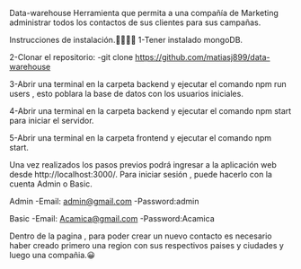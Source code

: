 Data-warehouse
Herramienta que permita a una compañía de Marketing administrar todos los contactos de sus clientes para sus campañas.

Instrucciones de instalación.👨‍💻👩‍💻
1-Tener instalado mongoDB.

2-Clonar el repositorio: -git clone https://github.com/matiasj899/data-warehouse

3-Abrir una terminal en la carpeta backend y ejecutar el comando npm run users , esto poblara la base de datos con los usuarios iniciales.

4-Abrir una terminal en la carpeta backend y ejecutar el comando npm start para iniciar el servidor.

5-Abrir una terminal en la carpeta frontend y ejecutar el comando npm start.

Una vez realizados los pasos previos podrá ingresar a la aplicación web desde http://localhost:3000/. Para iniciar sesión , puede hacerlo con la cuenta Admin o Basic.

Admin
-Email: admin@gmail.com -Password:admin

Basic
-Email: Acamica@gmail.com -Password:Acamica

Dentro de la pagina , para poder crear un nuevo contacto es necesario haber creado primero una region con sus respectivos paises y ciudades y luego una compañia.😀